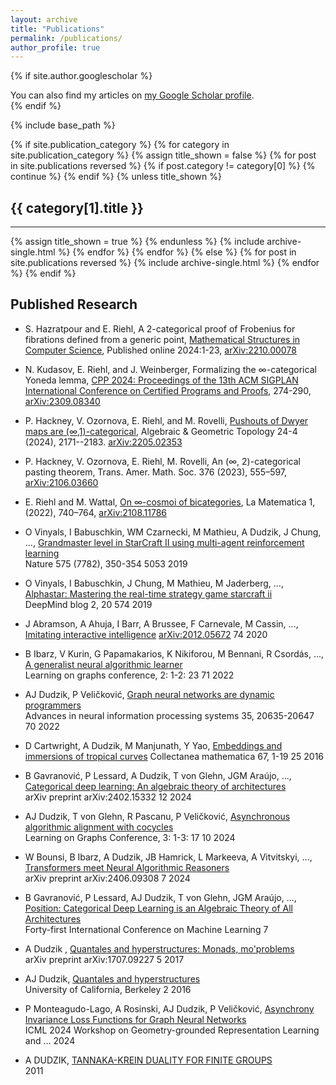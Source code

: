 ```yaml
---
layout: archive
title: "Publications"
permalink: /publications/
author_profile: true
---
```


{% if site.author.googlescholar %}
  <div class="wordwrap">You can also find my articles on <a href="{{site.author.googlescholar}}">my Google Scholar profile</a>.</div>
{% endif %}

{% include base_path %}

<!-- New style rendering if publication categories are defined -->
{% if site.publication_category %}
  {% for category in site.publication_category  %}
    {% assign title_shown = false %}
    {% for post in site.publications reversed %}
      {% if post.category != category[0] %}
        {% continue %}
      {% endif %}
      {% unless title_shown %}
        <h2>{{ category[1].title }}</h2><hr />
        {% assign title_shown = true %}
      {% endunless %}
      {% include archive-single.html %}
    {% endfor %}
  {% endfor %}
{% else %}
  {% for post in site.publications reversed %}
    {% include archive-single.html %}
  {% endfor %}
{% endif %}

## Published Research

- S. Hazratpour and E. Riehl, A 2-categorical proof of Frobenius for fibrations defined from a generic point, [Mathematical Structures in Computer Science](https://www.cambridge.org/core/journals/mathematical-structures-in-computer-science/article/2categorical-proof-of-frobenius-for-fibrations-defined-from-a-generic-point/8A9A180160D0833C108E51B0B5D1E6F2), Published online 2024:1-23,  [arXiv:2210.00078](https://arxiv.org/abs/2210.00078)
- N. Kudasov, E. Riehl, and J. Weinberger, Formalizing the &infin;-categorical Yoneda lemma,
[CPP 2024: Proceedings of the 13th ACM SIGPLAN International Conference on Certified Programs and Proofs](https://dl.acm.org/doi/10.1145/3636501.3636945), 274-290, [arXiv:2309.08340](https://arxiv.org/abs/2309.08340)
- P. Hackney, V. Ozornova, E. Riehl, and M. Rovelli, [Pushouts of Dwyer maps are (&infin;,1)-categorical](https://msp.org/agt/2024/24-4/p11.xhtml),
Algebraic &amp; Geometric Topology 24-4 (2024), 2171--2183. [arXiv:2205.02353](https://arxiv.org/abs/2205.02353)
- P. Hackney, V. Ozornova, E. Riehl, M. Rovelli, An (&infin;, 2)-categorical pasting theorem, Trans. Amer. Math. Soc. 376 (2023), 555–597, [arXiv:2106.03660](https://arxiv.org/abs/2106.03660)
- E. Riehl and M. Wattal, [On &infin;-cosmoi of bicategories](https://emilyriehl.github.io/files/bicategories.pdf), La Matematica 1, (2022), 740–764, [arXiv:2108.11786](https://arxiv.org/abs/2108.11786)

- O Vinyals, I Babuschkin, WM Czarnecki, M Mathieu, A Dudzik, J Chung, ..., [Grandmaster level in StarCraft II using multi-agent reinforcement learning](https://www.nature.com/articles/s41586-019-1724-z)\
Nature 575 (7782), 350-354
5053	2019
- O Vinyals, I Babuschkin, J Chung, M Mathieu, M Jaderberg, ..., [Alphastar: Mastering the real-time strategy game starcraft ii](x)\
DeepMind blog 2, 20
574	2019
- J Abramson, A Ahuja, I Barr, A Brussee, F Carnevale, M Cassin, ..., [Imitating interactive intelligence](x) [arXiv:2012.05672](https://arxiv.org/abs/2012.05672)
74	2020
- B Ibarz, V Kurin, G Papamakarios, K Nikiforou, M Bennani, R Csordás, ..., [A generalist neural algorithmic learner]()\
Learning on graphs conference, 2: 1-2: 23
71	2022
- AJ Dudzik, P Veličković, [Graph neural networks are dynamic programmers]()\
Advances in neural information processing systems 35, 20635-20647
70	2022
- D Cartwright, A Dudzik, M Manjunath, Y Yao, [Embeddings and immersions of tropical curves]()
Collectanea mathematica 67, 1-19
25	2016
- B Gavranović, P Lessard, A Dudzik, T von Glehn, JGM Araújo, ..., [Categorical deep learning: An algebraic theory of architectures]()\
arXiv preprint arXiv:2402.15332
12	2024
- AJ Dudzik, T von Glehn, R Pascanu, P Veličković, [Asynchronous algorithmic alignment with cocycles]()\
Learning on Graphs Conference, 3: 1-3: 17
10	2024
- W Bounsi, B Ibarz, A Dudzik, JB Hamrick, L Markeeva, A Vitvitskyi, ..., [Transformers meet Neural Algorithmic Reasoners]()\
arXiv preprint arXiv:2406.09308
7	2024
- B Gavranović, P Lessard, AJ Dudzik, T von Glehn, JGM Araújo, ..., [Position: Categorical Deep Learning is an Algebraic Theory of All Architectures]()\
Forty-first International Conference on Machine Learning
7	
- A Dudzik , [Quantales and hyperstructures: Monads, mo'problems]()\
arXiv preprint arXiv:1707.09227
5	2017
- AJ Dudzik, [Quantales and hyperstructures]()\
University of California, Berkeley
2	2016
- P Monteagudo-Lago, A Rosinski, AJ Dudzik, P Veličković, [Asynchrony Invariance Loss Functions for Graph Neural Networks]()\
ICML 2024 Workshop on Geometry-grounded Representation Learning and …
2024
- A DUDZIK, [TANNAKA-KREIN DUALITY FOR FINITE GROUPS]()\
2011


